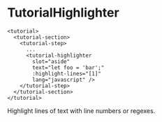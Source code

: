 # TutorialHighlighter

```
<tutorial>
  <tutorial-section>
    <tutorial-step>
      ...
      <tutorial-highlighter
        slot="aside"
        text="let foo = 'bar';"
        :highlight-lines="[1]"
        lang="javascript" />
    </tutorial-step>
  </tutorial-section>
</tutorial>
```

Highlight lines of text with line numbers or regexes.
